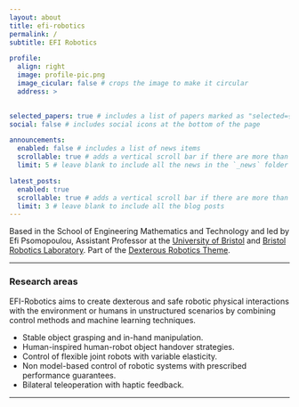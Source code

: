 ```yaml
---
layout: about
title: efi-robotics
permalink: /
subtitle: EFI Robotics

profile:
  align: right
  image: profile-pic.png
  image_cicular: false # crops the image to make it circular
  address: >
  

selected_papers: true # includes a list of papers marked as "selected={true}"
social: false # includes social icons at the bottom of the page

announcements:
  enabled: false # includes a list of news items
  scrollable: true # adds a vertical scroll bar if there are more than 3 news items
  limit: 5 # leave blank to include all the news in the `_news` folder

latest_posts:
  enabled: true
  scrollable: true # adds a vertical scroll bar if there are more than 3 new posts items
  limit: 3 # leave blank to include all the blog posts
---
```


Based in the School of Engineering Mathematics and Technology and led by Efi Psomopoulou, Assistant Professor at the [University of Bristol](https://research-information.bris.ac.uk/en/persons/efi-psomopoulou) and [Bristol Robotics Laboratory](https://www.bristolroboticslab.com/). Part of the [Dexterous Robotics Theme](https://www.bristolroboticslab.com/dexterous-robotics).

---

### Research areas

EFI-Robotics aims to create dexterous and safe robotic physical interactions with the environment or humans in unstructured scenarios by combining control methods and machine learning techniques.
* Stable object grasping and in-hand manipulation.
* Human-inspired human-robot object handover strategies.
* Control of flexible joint robots with variable elasticity.
* Non model-based control of robotic systems with prescribed performance guarantees.
* Bilateral teleoperation with haptic feedback.

---